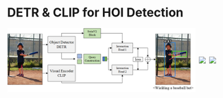 # DETR & CLIP for HOI Detection

<img src="./assets/clip4hoi.png" align="center" height="150">&nbsp;&nbsp;<img src="./assets/pair_33_attn_head_1.png" align="center" height="150">&nbsp;&nbsp;<img src="./assets/pair_33_attn_head_6.png" align="center" height="150">
